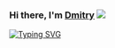 ### Hi there, I'm [Dmitry](https://daniilshat.ru/) ![](https://github.com/blackcater/blackcater/raw/main/images/Hi.gif)

[![Typing SVG](https://readme-typing-svg.herokuapp.com?color=%2336BCF7&lines=Python+-+developer)](https://git.io/typing-svg)



<!--
**DmitryZdor/DmitryZdor** is a ✨ _special_ ✨ repository because its `README.md` (this file) appears on your GitHub profile.

Here are some ideas to get you started:

- 🔭 I’m currently working on ...
- 🌱 I’m currently learning ...
- 👯 I’m looking to collaborate on ...
- 🤔 I’m looking for help with ...
- 💬 Ask me about ...
- 📫 How to reach me: ...
- 😄 Pronouns: ...
- ⚡ Fun fact: ...
-->

